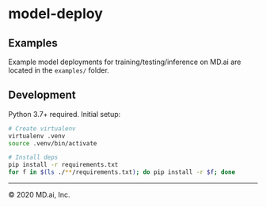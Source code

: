 # model-deploy

## Examples

Example model deployments for training/testing/inference on MD.ai are located in the `examples/` folder.

## Development

Python 3.7+ required. Initial setup:

```sh
# Create virtualenv
virtualenv .venv
source .venv/bin/activate

# Install deps
pip install -r requirements.txt
for f in $(ls ./**/requirements.txt); do pip install -r $f; done
```

---

&copy; 2020 MD.ai, Inc.
